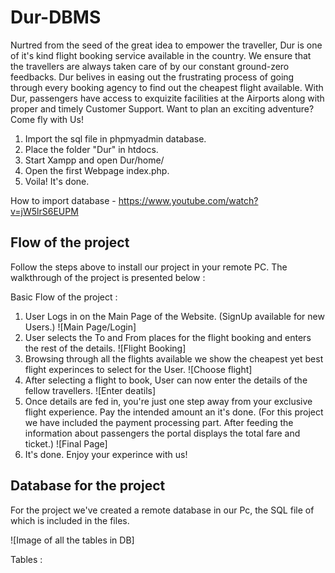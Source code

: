 # Dur-DBMS

Nurtred from the seed of the great idea to empower the traveller, Dur is one of it's kind flight booking service available in the country. We ensure that the travellers are always taken care of by our constant ground-zero feedbacks. Dur belives in easing out the frustrating process of going through every booking agency to find out the cheapest flight available. With Dur, passengers have access to exquizite facilities at the Airports along with proper and timely Customer Support. Want to plan an exciting adventure? Come fly with Us!

1. Import the sql file in phpmyadmin database.
2. Place the folder "Dur" in htdocs.
3. Start Xampp and open Dur/home/
4. Open the first Webpage index.php.
5. Voila! It's done.

How to import database - https://www.youtube.com/watch?v=jW5lrS6EUPM

## Flow of the project

Follow the steps above to install our project in your remote PC.
The walkthrough of the project is presented below :

Basic Flow of the project :
1. User Logs in on the Main Page of the Website. (SignUp available for new Users.)
![Main Page/Login]
2. User selects the To and From places for the flight booking and enters the rest of the details.
![Flight Booking]
3. Browsing through all the flights available we show the cheapest yet best flight experinces to select for the User.
![Choose flight]
4. After selecting a flight to book, User can now enter the details of the fellow travellers.
![Enter deatils]
5. Once details are fed in, you're just one step away from your exclusive flight experience. Pay the intended amount an it's done. (For this project we have included the payment processing part. After feeding the information about passengers the portal displays the total fare and ticket.)
![Final Page]
6. It's done. Enjoy your experince with us!


## Database for the project

For the project we've created a remote database in our Pc, the SQL file of which is included in the files.

![Image of all the tables in DB]

Tables :

